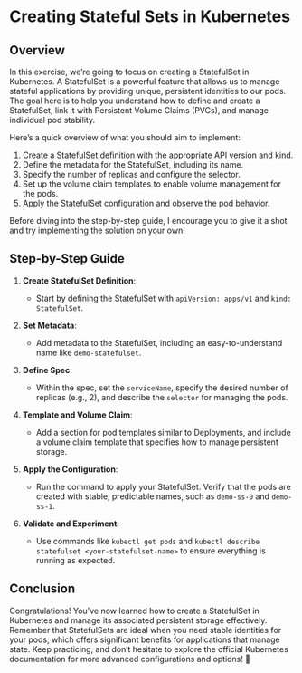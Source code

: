 # Creating Stateful Sets in Kubernetes

## Overview

In this exercise, we’re going to focus on creating a StatefulSet in Kubernetes. A StatefulSet is a powerful feature that allows us to manage stateful applications by providing unique, persistent identities to our pods. The goal here is to help you understand how to define and create a StatefulSet, link it with Persistent Volume Claims (PVCs), and manage individual pod stability.

Here’s a quick overview of what you should aim to implement:

1. Create a StatefulSet definition with the appropriate API version and kind.
2. Define the metadata for the StatefulSet, including its name.
3. Specify the number of replicas and configure the selector.
4. Set up the volume claim templates to enable volume management for the pods.
5. Apply the StatefulSet configuration and observe the pod behavior.

Before diving into the step-by-step guide, I encourage you to give it a shot and try implementing the solution on your own!

## Step-by-Step Guide

1. **Create StatefulSet Definition**:

   - Start by defining the StatefulSet with `apiVersion: apps/v1` and `kind: StatefulSet`.

2. **Set Metadata**:

   - Add metadata to the StatefulSet, including an easy-to-understand name like `demo-statefulset`.

3. **Define Spec**:

   - Within the spec, set the `serviceName`, specify the desired number of replicas (e.g., 2), and describe the `selector` for managing the pods.

4. **Template and Volume Claim**:

   - Add a section for pod templates similar to Deployments, and include a volume claim template that specifies how to manage persistent storage.

5. **Apply the Configuration**:

   - Run the command to apply your StatefulSet. Verify that the pods are created with stable, predictable names, such as `demo-ss-0` and `demo-ss-1`.

6. **Validate and Experiment**:
   - Use commands like `kubectl get pods` and `kubectl describe statefulset <your-statefulset-name>` to ensure everything is running as expected.

## Conclusion

Congratulations! You've now learned how to create a StatefulSet in Kubernetes and manage its associated persistent storage effectively. Remember that StatefulSets are ideal when you need stable identities for your pods, which offers significant benefits for applications that manage state. Keep practicing, and don’t hesitate to explore the official Kubernetes documentation for more advanced configurations and options! 🚀

